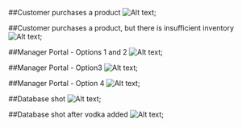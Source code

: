 
##Customer purchases a product
![Alt text](purchase.PNG?raw=true "Customer purchases an item");

##Customer purchases a product, but there is insufficient inventory
![Alt text](purchaseFail.PNG?raw=true "Customer purchases an item but fails");

##Manager Portal - Options 1 and 2
![Alt text](manager1and2.PNG?raw=true "Manager checks inventory and low inventory");

##Manager Portal - Option3
![Alt text](manager3.PNG?raw=true "Manager checks inventory and low inventory");

##Manager Portal - Option 4
![Alt text](manager4.PNG?raw=true "Manager checks inventory and low inventory");

##Database shot
![Alt text](database.PNG?raw=true "SQL database");

##Database shot after vodka added
![Alt text](database2.PNG?raw=true "SQL database after add");
